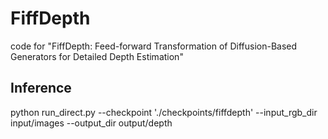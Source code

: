 # FiffDepth
code for "FiffDepth: Feed-forward Transformation of Diffusion-Based Generators for Detailed Depth Estimation"

## Inference
python run_direct.py --checkpoint './checkpoints/fiffdepth' --input_rgb_dir input/images --output_dir output/depth
